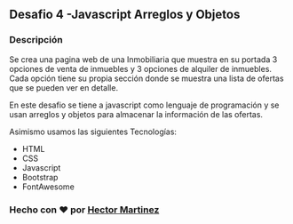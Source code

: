 ## Desafio 4 -Javascript Arreglos y Objetos
### Descripción
Se crea una pagina web de una Inmobiliaria que muestra en su portada 3 opciones de venta de inmuebles y 3 opciones de alquiler de inmuebles. Cada opción tiene su propia sección donde se muestra una lista de ofertas que se pueden ver en detalle.

En este desafio se tiene a javascript como lenguaje de programación y se usan arreglos y objetos para almacenar la información de las ofertas.

Asimismo usamos las siguientes Tecnologías:

* HTML
* CSS
* Javascript
* Bootstrap
* FontAwesome


### Hecho con ❤️ por [Hector Martinez](https://github.com/HectorAlejandro1796)

